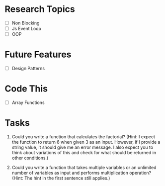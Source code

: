 # Research Topics
- [ ] Non Blocking
- [ ] Js Event Loop
- [ ] OOP

# Future Features 
- [ ] Design Patterns

# Code This
- [ ] Array Functions

# Tasks 
1. Could you write a function that calculates the factorial? 
(Hint: I expect the function to return 6 when given 3 as an input. 
However, if I provide a string value, it should give me an error message. 
I also expect you to think about variations of this and check for what should be returned in other conditions.)

2. Could you write a function that takes multiple variables or an unlimited number of variables as input and performs multiplication operation?
(Hint: The hint in the first sentence still applies.)